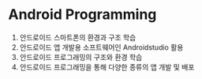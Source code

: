 # Android Programming


1. 안드로이드 스마트폰의 환경과 구조 학습
2. 안드로이드 앱 개발용 소프트웨어인 Androidstudio 활용
3. 안드로이드 프로그래밍의 구조와 환경 학습
4. 안드로이드 프로그래밍을 통해 다양한 종류의 앱 개발 및 배포
